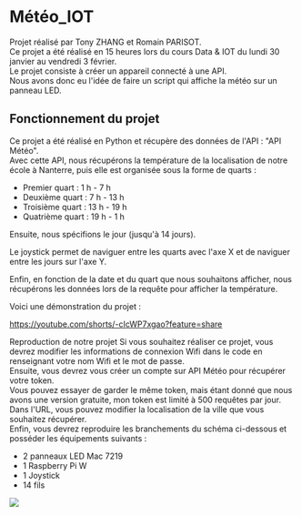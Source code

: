 # Météo_IOT
Projet réalisé par Tony ZHANG et Romain PARISOT.\
Ce projet a été réalisé en 15 heures lors du cours Data & IOT du lundi 30 janvier au vendredi 3 février.\
Le projet consiste à créer un appareil connecté à une API.\
Nous avons donc eu l'idée de faire un script qui affiche la météo sur un panneau LED.

## Fonctionnement du projet
Ce projet a été réalisé en Python et récupère des données de l'API : "API Météo".\
Avec cette API, nous récupérons la température de la localisation de notre école à Nanterre, puis elle est organisée sous la forme de quarts :

- Premier quart : 1 h - 7 h
- Deuxième quart : 7 h - 13 h
- Troisième quart : 13 h - 19 h
- Quatrième quart : 19 h - 1 h 

Ensuite, nous spécifions le jour (jusqu'à 14 jours).

Le joystick permet de naviguer entre les quarts avec l'axe X et de naviguer entre les jours sur l'axe Y. 

Enfin, en fonction de la date et du quart que nous souhaitons afficher, nous récupérons les données lors de la requête pour afficher la température.

Voici une démonstration du projet :

https://youtube.com/shorts/-cIcWP7xgao?feature=share

Reproduction de notre projet
Si vous souhaitez réaliser ce projet, vous devrez modifier les informations de connexion Wifi dans le code en renseignant votre nom Wifi et le mot de passe.\
Ensuite, vous devrez vous créer un compte sur API Météo pour récupérer votre token.\
Vous pouvez essayer de garder le même token, mais étant donné que nous avons une version gratuite, mon token est limité à 500 requêtes par jour.\
Dans l'URL, vous pouvez modifier la localisation de la ville que vous souhaitez récupérer.\
Enfin, vous devrez reproduire les branchements du schéma ci-dessous et posséder les équipements suivants :

- 2 panneaux LED Mac 7219
- 1 Raspberry Pi W
- 1 Joystick
- 14 fils

<img src="asset/exemple.png">


